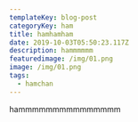```yaml
---
templateKey: blog-post
categoryKey: ham
title: hamhamham
date: 2019-10-03T05:50:23.117Z
description: hammmmmm
featuredimage: /img/01.png
image: /img/01.png
tags:
  - hamchan
---
```

hammmmmmmmmmmmmmm
